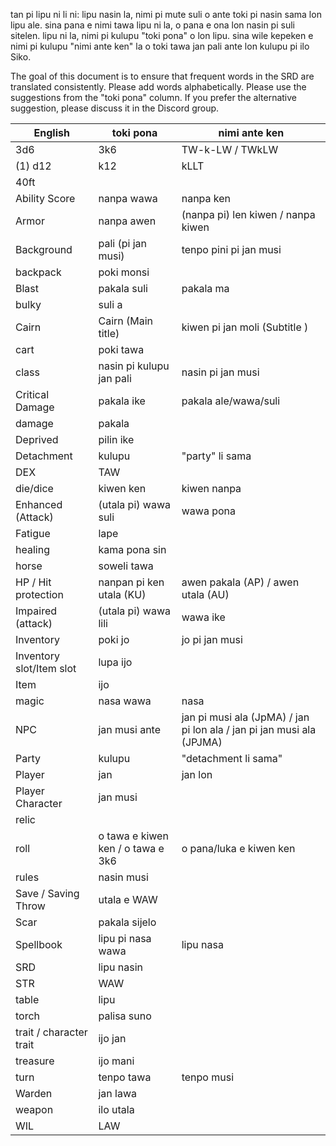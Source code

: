 tan pi lipu ni li ni: lipu nasin la, nimi pi mute suli o ante toki pi nasin sama lon lipu ale.
sina pana e nimi tawa lipu ni la, o pana e ona lon nasin pi suli sitelen.
lipu ni la, nimi pi kulupu "toki pona" o lon lipu. sina wile kepeken e nimi pi kulupu "nimi ante ken" la o toki tawa jan pali ante lon kulupu pi ilo Siko.

The goal of this document is to ensure that frequent words in the SRD are translated consistently.
Please add words alphabetically.
Please use the suggestions from the "toki pona" column. If you prefer the alternative suggestion, please discuss it in the Discord group.

| English                 | toki pona                 | nimi ante ken        |
| ----------------------- | ------------------------- | -------------------- |
| 3d6                     | 3k6                       | TW-k-LW / TWkLW      |
| (1) d12                 | k12                       | kLLT                 |
| 40ft                    |                           |                      |
| Ability Score           | nanpa wawa                | nanpa ken            |
| Armor                   | nanpa awen                | (nanpa pi) len kiwen / nanpa kiwen |
| Background              | pali (pi jan musi)        | tenpo pini pi jan musi |
| backpack                | poki monsi                |                      |
| Blast                   | pakala suli               | pakala ma            |
| bulky                   | suli a                    |                      |
| Cairn                   | Cairn (Main title)        | kiwen pi jan moli (Subtitle ) |
| cart                    | poki tawa                 |                      |
| class                   | nasin pi kulupu jan pali  | nasin pi jan musi    |
| Critical Damage         | pakala ike                | pakala ale/wawa/suli |
| damage                  | pakala                    |                      |
| Deprived                | pilin ike                 |                      |
| Detachment              | kulupu                    | "party" li sama      |
| DEX                     | TAW                       |                      |
| die/dice                | kiwen ken                 | kiwen nanpa          |
| Enhanced (Attack)       | (utala pi) wawa suli      | wawa pona            | 
| Fatigue                 | lape                      |                      |
| healing                 | kama pona sin             ||
| horse                   | soweli tawa               |                      |
| HP / Hit protection     | nanpan pi ken utala (KU)  | awen pakala (AP) / awen utala (AU) |
| Impaired (attack)       | (utala pi) wawa lili      | wawa ike             |
| Inventory               | poki jo                   | jo pi jan musi       |
| Inventory slot/Item slot| lupa ijo                  |                      |
| Item                    | ijo                       ||
| magic                   | nasa wawa                 | nasa |
| NPC                     | jan musi ante             | jan pi musi ala (JpMA) / jan pi lon ala / jan pi jan musi ala (JPJMA) |
| Party                   | kulupu                    | "detachment li sama" |
| Player                  | jan                       | jan lon |
| Player Character        | jan musi                  ||
| relic                   |              ||
| roll                    | o tawa e kiwen ken / o tawa e 3k6 | o pana/luka e kiwen ken |
| rules                   | nasin musi                ||
| Save / Saving Throw     | utala e WAW               ||
| Scar                    | pakala sijelo             ||
| Spellbook               | lipu pi nasa wawa         | lipu nasa |
| SRD                     | lipu nasin                ||
| STR                     | WAW                       ||
| table                   | lipu                      ||
| torch                   | palisa suno               ||
| trait / character trait | ijo jan                   ||
| treasure                | ijo mani                ||
| turn                    | tenpo tawa                | tenpo musi |
| Warden                  | jan lawa                  ||
| weapon                  | ilo utala                 ||
| WIL                     | LAW                       ||

